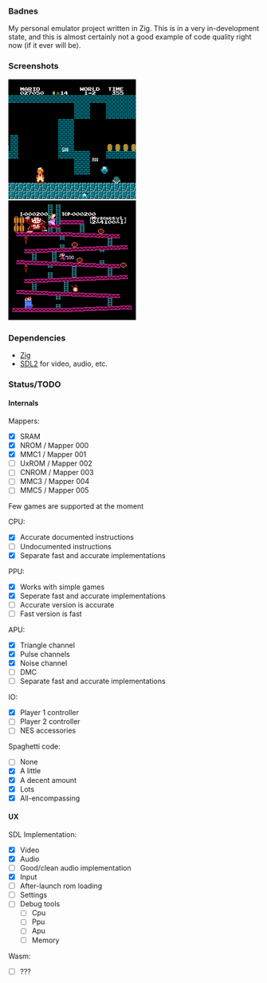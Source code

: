 ### Badnes

My personal emulator project written in Zig.
This is in a very in-development state, and this is almost certainly not a good example of code quality right now (if it ever will be).

### Screenshots

![Super Mario Bros](screenshots/SMB.png)
![Donkey Kong](screenshots/DK.png)

### Dependencies

- [Zig](https://ziglang.org/)
- [SDL2](https://www.libsdl.org/download-2.0.php) for video, audio, etc.

### Status/TODO

#### Internals

Mappers:

- [x] SRAM
- [x] NROM / Mapper 000
- [x] MMC1 / Mapper 001
- [ ] UxROM / Mapper 002
- [ ] CNROM / Mapper 003
- [ ] MMC3 / Mapper 004
- [ ] MMC5 / Mapper 005

Few games are supported at the moment

CPU:

- [x] Accurate documented instructions
- [ ] Undocumented instructions
- [x] Separate fast and accurate implementations

PPU:

- [x] Works with simple games
- [x] Seperate fast and accurate implementations
- [ ] Accurate version is accurate
- [ ] Fast version is fast

APU:

- [x] Triangle channel
- [x] Pulse channels
- [x] Noise channel
- [ ] DMC
- [ ] Separate fast and accurate implementations

IO:

- [x] Player 1 controller
- [ ] Player 2 controller
- [ ] NES accessories

Spaghetti code:

- [ ] None
- [x] A little
- [x] A decent amount
- [x] Lots
- [x] All-encompassing

#### UX

SDL Implementation:

- [x] Video
- [x] Audio
- [ ] Good/clean audio implementation
- [x] Input
- [ ] After-launch rom loading
- [ ] Settings
- [ ] Debug tools
    - [ ] Cpu
    - [ ] Ppu
    - [ ] Apu
    - [ ] Memory

Wasm:

- [ ] ???
